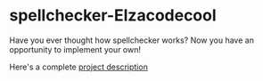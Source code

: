 # spellchecker-Elzacodecool
Have you ever thought how spellchecker works? Now you have an opportunity to implement your own!

Here's a complete [project description](http://www.ics.uci.edu/~goodrich/teach/ics23/LabManual/LostForWords/)


